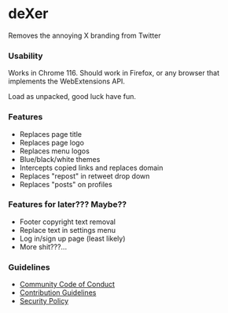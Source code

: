 # deXer
Removes the annoying X branding from Twitter

### Usability
Works in Chrome 116. Should work in Firefox, or any browser that implements the WebExtensions API.

Load as unpacked, good luck have fun.

### Features
- Replaces page title
- Replaces page logo
- Replaces menu logos
- Blue/black/white themes
- Intercepts copied links and replaces domain
- Replaces "repost" in retweet drop down
- Replaces "posts" on profiles

### Features for later??? Maybe??
- Footer copyright text removal
- Replace text in settings menu
- Log in/sign up page (least likely)
- More shit???...

### Guidelines
- [Community Code of Conduct](.github/CODE_OF_CONDUCT.md)
- [Contribution Guidelines](.github/CONTRIBUTING.md)
- [Security Policy](.github/SECURITY.md)